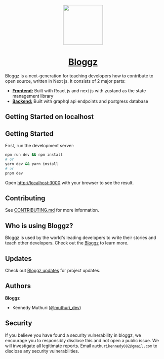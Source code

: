 <p align="center">
  <a href="https://bloggz.vercel.app/">
    <picture>
      <source media="(prefers-color-scheme: dark)" srcset="https://res.cloudinary.com/dhwehpegh/image/upload/v1708015134/logo_h4jlqv.png">
      <img src="https://res.cloudinary.com/dhwehpegh/image/upload/v1708015134/logo_h4jlqv.png" height="128">
    </picture>
    <h1 align="center">Bloggz</h1>
  </a>
</p>

Bloggz is a next-generation for teaching developers how to contribute to open source, written in Next js. It consists of 2 major parts:

- [**Frontend:**]() Built with React js and next js with zustand as the state management library
- [**Backend:**]() Built with graphql api endpoints and postgress database

## Getting Started on localhost

## Getting Started

First, run the development server:

```bash
npm run dev && npm install
# or
yarn dev && yarn install
# or
pnpm dev
```

Open [http://localhost:3000](http://localhost:3000) with your browser to see the result.

## Contributing

See [CONTRIBUTING.md](./CONTRIBUTING.md) for more information.

## Who is using Bloggz?

Bloggz is used by the world's leading developers to write their stories and teach other developers. Check out the [Bloggz](https://bloggz.vercel.app/) to learn more.

## Updates

Check out [Bloggz updates](https://bloggz.vercel.app/) for project updates.

## Authors

**Bloggz**

- Kennedy Muthuri ([@muthuri_dev](https://twitter.com/muthuri_dev))

## Security

If you believe you have found a security vulnerability in bloggz, we encourage you to responsibly disclose this and not open a public issue. We will investigate all legitimate reports. Email `muthurikennedy082@gmail.com` to disclose any security vulnerabilities.
